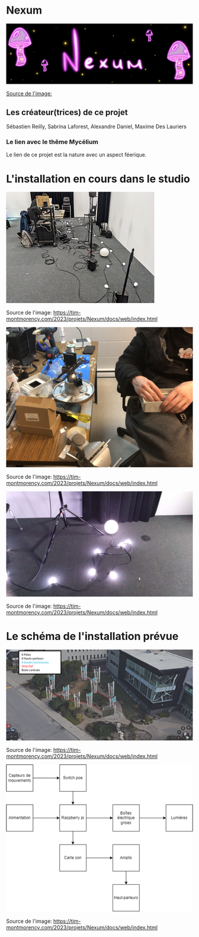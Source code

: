 # Nexum
![image banniere](https://github.com/MeganeRanger/H23_V13_inspirations_RANGER/blob/main/Mycelium/Boucler_la%20_boucle/media/banniereNexum.png)

[Source de l'image:](https://tim-montmorency.com/2023/projets/Nexum/docs/web/index.html)

## Les créateur(trices) de ce projet 
Sébastien Reilly, Sabrina Laforest, Alexandre Daniel, Maxime Des Lauriers

### Le lien avec le thême Mycélium 
Le lien de ce projet est la nature avec un aspect féerique. 

# L'installation en cours dans le studio 
![installation en cours](https://github.com/MeganeRanger/H23_V13_inspirations_RANGER/blob/main/Mycelium/Boucler_la%20_boucle/media/installation_en_cours_01.png)

Source de l'image: https://tim-montmorency.com/2023/projets/Nexum/docs/web/index.html

![installation en cours](https://github.com/MeganeRanger/H23_V13_inspirations_RANGER/blob/main/Mycelium/Boucler_la%20_boucle/media/installation_en_cours_02.jpg)

Source de l'image: https://tim-montmorency.com/2023/projets/Nexum/docs/web/index.html

![installation en cours](https://github.com/MeganeRanger/H23_V13_inspirations_RANGER/blob/main/Mycelium/Boucler_la%20_boucle/media/installation_en_cours_03.png.jpeg)

Source de l'image: https://tim-montmorency.com/2023/projets/Nexum/docs/web/index.html

# Le schéma de l'installation prévue 

![schema installation](https://github.com/MeganeRanger/H23_V13_inspirations_RANGER/blob/main/Mycelium/Boucler_la%20_boucle/media/schema_installation_02.png)

Source de l'image: https://tim-montmorency.com/2023/projets/Nexum/docs/web/index.html

![schema installation](https://github.com/MeganeRanger/H23_V13_inspirations_RANGER/blob/main/Mycelium/Boucler_la%20_boucle/media/schema_installation_01.png)

Source de l'image: https://tim-montmorency.com/2023/projets/Nexum/docs/web/index.html
